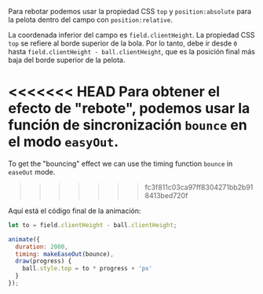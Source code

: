 Para rebotar podemos usar la propiedad CSS `top` y `position:absolute` para la pelota dentro del campo con `position:relative`.

La coordenada inferior del campo es `field.clientHeight`. La propiedad CSS `top` se refiere al borde superior de la bola. Por lo tanto, debe ir desde `0` hasta `field.clientHeight - ball.clientHeight`, que es la posición final más baja del borde superior de la pelota.

<<<<<<< HEAD
Para obtener el efecto de "rebote", podemos usar la función de sincronización `bounce` en el modo `easyOut`.
=======
To get the "bouncing" effect we can use the timing function `bounce` in `easeOut` mode.
>>>>>>> fc3f811c03ca97ff8304271bb2b918413bed720f

Aquí está el código final de la animación:

```js
let to = field.clientHeight - ball.clientHeight;

animate({
  duration: 2000,
  timing: makeEaseOut(bounce),
  draw(progress) {
    ball.style.top = to * progress + 'px'
  }
});
```
